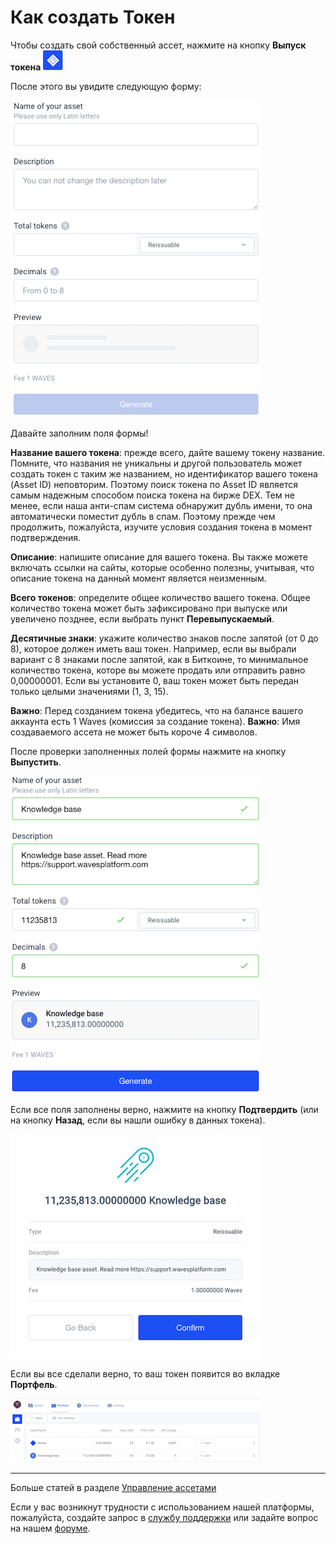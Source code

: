 # Как создать Токен

Чтобы создать свой собственный ассет, нажмите на кнопку **Выпуск токена** ![](/_assets/token_creation_01.png)

После этого вы увидите следующую форму:

![](/_assets/token_creation_02.png)

Давайте заполним поля формы!

**Название вашего токена**: прежде всего, дайте вашему токену название. Помните, что названия не уникальны и другой пользователь может создать токен с таким же названием, но идентификатор вашего токена (Asset ID) неповторим. Поэтому поиск токена по Asset ID является самым надежным способом поиска токена на бирже DEX. Тем не менее, если наша анти-спам система обнаружит дубль имени, то она автоматически поместит дубль в спам. Поэтому прежде чем продолжить, пожалуйста, изучите условия создания токена в момент подтверждения.

**Описание**: напишите описание для вашего токена. Вы также можете включать ссылки на сайты, которые особенно полезны, учитывая, что описание токена на данный момент является неизменным.

**Всего токенов**: определите общее количество вашего токена. Общее количество токена может быть зафиксировано при выпуске или увеличено позднее, если выбрать пункт **Перевыпускаемый**.

**Десятичные знаки**: укажите количество знаков после запятой (от 0 до 8), которое должен иметь ваш токен. Например, если вы выбрали вариант с 8 знаками после запятой, как в Биткоине, то минимальное количество токена, которе вы можете продать или отправить равно 0,00000001. Если вы установите 0, ваш токен может быть передан только целыми значениями (1, 3, 15).

**Важно**: Перед созданием токена убедитесь, что на балансе вашего аккаунта есть 1 Waves (комиссия за создание токена).
**Важно**: Имя создаваемого ассета не может быть короче 4 символов.

После проверки заполненных полей формы нажмите на кнопку **Выпустить**.

![](/_assets/token_creation_03.png)

Если все поля заполнены верно, нажмите на кнопку **Подтвердить** (или на кнопку **Назад**, если вы нашли ошибку в данных токена).

![](/_assets/token_creation_04.png)

Если вы все сделали верно, то ваш токен появится во вкладке **Портфель**.

![](/_assets/token_creation_05.png)

___

Больше статей в разделе [Управление ассетами](/waves-client/assets-management.md)

Если у вас возникнут трудности с использованием нашей платформы, пожалуйста, создайте запрос в [службу поддержки](https://support.wavesplatform.com/) или задайте вопрос на нашем [форуме](https://forum.wavesplatform.com/).
